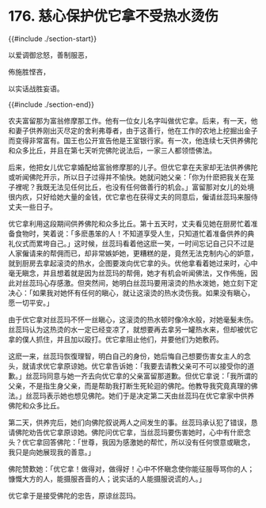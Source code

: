 # 176. 慈心保护优它拿不受热水烫伤
{{#include ./section-start}}

以爱调御忿怒，善制服恶，

佈施胜悭吝，

以实话战胜妄语。

{{#include ./section-end}}

农夫富留那为富翁修摩那工作。他有一位女儿名字叫做优它拿。后来，有一天，他和妻子供养刚出灭尽定的舍利弗尊者，由于这善行，他在工作的农地上挖掘出金子而变得非常富有。国王也公开宣告他是王室银行家。有一次，他连续七天供养佛陀和众多比丘，并且在第七天听完佛陀说法后，一家三人都领悟佛法。

后来，他把女儿优它拿婚配给富翁修摩那的儿子。但优它拿在夫家却无法供养佛陀或听闻佛陀开示，所以日子过得并不愉快。她就问她父亲：「你为什麽把我关在笼子裡呢？我既无法见任何比丘，也没有任何做善行的机会。」富留那对女儿的处境很内疚，只好给她大量的金钱，优它拿也在获得丈夫的同意后，僱请丝蕊玛来服侍丈夫一些日子。

优它拿利用这段期间供养佛陀和众多比丘。第十五天时，丈夫看见她在厨房忙着准备食物时，笑着说：「多麽愚笨的人！不知道享受人生，只知道忙着准备供养的典礼仪式而累垮自己。」这时候，丝蕊玛看着他这麽一笑，一时间忘记自己只不过是人家僱请来的帮佣而已，却非常嫉妒她，更糟糕的是，竟然无法克制内心的妒意，就到厨房去拿起滚烫的热水，企图要泼向优它拿的头。优他拿看着她过来时，心中毫无瞋念，并且想着就是因为丝蕊玛的帮佣，她才有机会听闻佛法，又作佈施，因此对丝蕊玛心存感激。但突然间，她明白丝蕊玛要用滚烫的热水泼她，她立刻下定决心：「如果我对她怀有任何的瞋心，就让这滚烫的热水烫伤我。如果没有瞋心，愿一切平安。」

由于优它拿对丝蕊玛不怀一丝瞋心，这滚烫的热水顿时像冷水般，对她毫髮未伤。丝蕊玛认为这热烫的水一定已经变凉了，就想要再去拿另一罐热水来，但却被优它拿的僕人抓住，并且加以殴打。优它拿阻止他们，并要他们为她敷药。

这麽一来，丝蕊玛恢復理智，明白自己的身份，她后悔自己想要伤害女主人的念头，就请求优它拿原谅她。优它拿告诉她：「我要去请教父亲可不可以接受你的道歉。」丝蕊玛同意与她一齐去向优它拿的父亲富留那道歉。但优它拿说：「我所谓的父亲，不是指生身父亲，而是帮助我打断生死轮迴的佛陀。他教导我究竟真理的佛法。」丝蕊玛表示她也想见佛陀。她们于是决定第二天由丝蕊玛在优它拿家中供养佛陀和众多比丘。

第二天，供养完后，她们向佛陀叙说两人之间发生的事。丝蕊玛承认犯了错误，恳请佛陀劝告优它拿原谅她。佛陀问优它拿，当丝蕊玛要伤害她时，心中有什麽念头？优它拿回答佛陀：「世尊，我因为感激她的帮忙，所以没有任何恨意或瞋念，我只是向她展现我的善意。」

佛陀赞歎她：「优它拿！做得对，做得好！心中不怀瞋念使你能征服辱骂你的人；慷慨大方的人，能摄服吝啬的人；说实话的人能摄服说谎的人。」

优它拿于是接受佛陀的忠告，原谅丝蕊玛。

